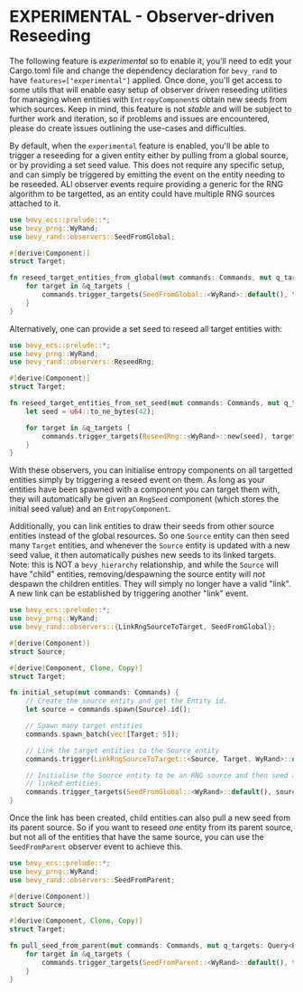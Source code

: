 # EXPERIMENTAL - Observer-driven Reseeding

The following feature is _experimental_ so to enable it, you'll need to edit your Cargo.toml file and change the dependency declaration for `bevy_rand` to have `features=["experimental"]` applied. Once done, you'll get access to some utils that will enable easy setup of observer driven reseeding utilities for managing when entities with `EntropyComponent`s obtain new seeds from which sources. Keep in mind, this feature is not *stable* and will be subject to further work and iteration, so if problems and issues are encountered, please do create issues outlining the use-cases and difficulties.

By default, when the `experimental` feature is enabled, you'll be able to trigger a reseeding for a given entity either by pulling from a global source, or by providing a set seed value. This does not require any specific setup, and can simply be triggered by emitting the event on the entity needing to be reseeded. ALl observer events require providing a generic for the RNG algorithm to be targetted, as an entity could have multiple RNG sources attached to it.

```rust
use bevy_ecs::prelude::*;
use bevy_prng::WyRand;
use bevy_rand::observers::SeedFromGlobal;

#[derive(Component)]
struct Target;

fn reseed_target_entities_from_global(mut commands: Commands, mut q_targets: Query<Entity, With<Target>>) {
    for target in &q_targets {
        commands.trigger_targets(SeedFromGlobal::<WyRand>::default(), target);
    }
}
```

Alternatively, one can provide a set seed to reseed all target entities with:

```rust
use bevy_ecs::prelude::*;
use bevy_prng::WyRand;
use bevy_rand::observers::ReseedRng;

#[derive(Component)]
struct Target;

fn reseed_target_entities_from_set_seed(mut commands: Commands, mut q_targets: Query<Entity, With<Target>>) {
    let seed = u64::to_ne_bytes(42); 

    for target in &q_targets {
        commands.trigger_targets(ReseedRng::<WyRand>::new(seed), target);
    }
}
```

With these observers, you can initialise entropy components on all targetted entities simply by triggering a reseed event on them. As long as your entities have been spawned with a component you can target them with, they will automatically be given an `RngSeed` component (which stores the initial seed value) and an `EntropyComponent`.

Additionally, you can link entities to draw their seeds from other source entities instead of the global resources. So one `Source` entity can then seed many `Target` entities, and whenever the `Source` entity is updated with a new seed value, it then automatically pushes new seeds to its linked targets. Note: this is NOT a `bevy_hierarchy` relationship, and while the `Source` will have "child" entities, removing/despawning the source entity will *not* despawn the children entities. They will simply no longer have a valid "link". A new link can be established by triggering another "link" event.

```rust
use bevy_ecs::prelude::*;
use bevy_prng::WyRand;
use bevy_rand::observers::{LinkRngSourceToTarget, SeedFromGlobal};

#[derive(Component)]
struct Source;

#[derive(Component, Clone, Copy)]
struct Target;

fn initial_setup(mut commands: Commands) {
    // Create the source entity and get the Entity id.
    let source = commands.spawn(Source).id();

    // Spawn many target entities
    commands.spawn_batch(vec![Target; 5]);

    // Link the target entities to the Source entity
    commands.trigger(LinkRngSourceToTarget::<Source, Target, WyRand>::default());

    // Initialise the Source entity to be an RNG source and then seed all its
    // linked entities.
    commands.trigger_targets(SeedFromGlobal::<WyRand>::default(), source);
}
```

Once the link has been created, child entities can also pull a new seed from its parent source. So if you want to reseed *one* entity from its parent source, but not all of the entities that have the same source, you can use the `SeedFromParent` observer event to achieve this.

```rust
use bevy_ecs::prelude::*;
use bevy_prng::WyRand;
use bevy_rand::observers::SeedFromParent;

#[derive(Component)]
struct Source;

#[derive(Component, Clone, Copy)]
struct Target;

fn pull_seed_from_parent(mut commands: Commands, mut q_targets: Query<Entity, With<Target>>) {
    for target in &q_targets {
        commands.trigger_targets(SeedFromParent::<WyRand>::default(), target);
    }
}
```
